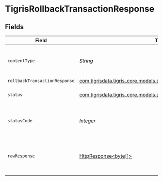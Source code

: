 # TigrisRollbackTransactionResponse


## Fields

| Field                                                                                                                      | Type                                                                                                                       | Required                                                                                                                   | Description                                                                                                                |
| -------------------------------------------------------------------------------------------------------------------------- | -------------------------------------------------------------------------------------------------------------------------- | -------------------------------------------------------------------------------------------------------------------------- | -------------------------------------------------------------------------------------------------------------------------- |
| `contentType`                                                                                                              | *String*                                                                                                                   | :heavy_check_mark:                                                                                                         | HTTP response content type for this operation                                                                              |
| `rollbackTransactionResponse`                                                                                              | [com.tigrisdata.tigris_core.models.shared.RollbackTransactionResponse](../../models/shared/RollbackTransactionResponse.md) | :heavy_minus_sign:                                                                                                         | OK                                                                                                                         |
| `status`                                                                                                                   | [com.tigrisdata.tigris_core.models.shared.Status](../../models/shared/Status.md)                                           | :heavy_minus_sign:                                                                                                         | Default error response                                                                                                     |
| `statusCode`                                                                                                               | *Integer*                                                                                                                  | :heavy_check_mark:                                                                                                         | HTTP response status code for this operation                                                                               |
| `rawResponse`                                                                                                              | [HttpResponse<byte[]>](https://docs.oracle.com/en/java/javase/11/docs/api/java.net.http/java/net/http/HttpResponse.html)   | :heavy_minus_sign:                                                                                                         | Raw HTTP response; suitable for custom response parsing                                                                    |
